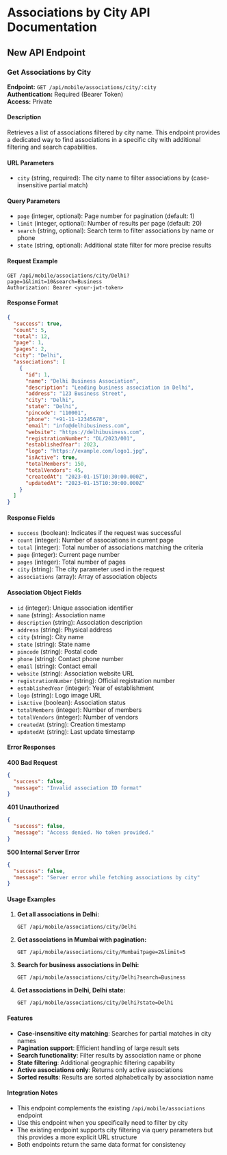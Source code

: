 # Associations by City API Documentation

## New API Endpoint

### Get Associations by City
**Endpoint:** `GET /api/mobile/associations/city/:city`  
**Authentication:** Required (Bearer Token)  
**Access:** Private

#### Description
Retrieves a list of associations filtered by city name. This endpoint provides a dedicated way to find associations in a specific city with additional filtering and search capabilities.

#### URL Parameters
- `city` (string, required): The city name to filter associations by (case-insensitive partial match)

#### Query Parameters
- `page` (integer, optional): Page number for pagination (default: 1)
- `limit` (integer, optional): Number of results per page (default: 20)
- `search` (string, optional): Search term to filter associations by name or phone
- `state` (string, optional): Additional state filter for more precise results

#### Request Example
```http
GET /api/mobile/associations/city/Delhi?page=1&limit=10&search=Business
Authorization: Bearer <your-jwt-token>
```

#### Response Format
```json
{
  "success": true,
  "count": 5,
  "total": 12,
  "page": 1,
  "pages": 2,
  "city": "Delhi",
  "associations": [
    {
      "id": 1,
      "name": "Delhi Business Association",
      "description": "Leading business association in Delhi",
      "address": "123 Business Street",
      "city": "Delhi",
      "state": "Delhi",
      "pincode": "110001",
      "phone": "+91-11-12345678",
      "email": "info@delhibusiness.com",
      "website": "https://delhibusiness.com",
      "registrationNumber": "DL/2023/001",
      "establishedYear": 2023,
      "logo": "https://example.com/logo1.jpg",
      "isActive": true,
      "totalMembers": 150,
      "totalVendors": 45,
      "createdAt": "2023-01-15T10:30:00.000Z",
      "updatedAt": "2023-01-15T10:30:00.000Z"
    }
  ]
}
```

#### Response Fields
- `success` (boolean): Indicates if the request was successful
- `count` (integer): Number of associations in current page
- `total` (integer): Total number of associations matching the criteria
- `page` (integer): Current page number
- `pages` (integer): Total number of pages
- `city` (string): The city parameter used in the request
- `associations` (array): Array of association objects

#### Association Object Fields
- `id` (integer): Unique association identifier
- `name` (string): Association name
- `description` (string): Association description
- `address` (string): Physical address
- `city` (string): City name
- `state` (string): State name
- `pincode` (string): Postal code
- `phone` (string): Contact phone number
- `email` (string): Contact email
- `website` (string): Association website URL
- `registrationNumber` (string): Official registration number
- `establishedYear` (integer): Year of establishment
- `logo` (string): Logo image URL
- `isActive` (boolean): Association status
- `totalMembers` (integer): Number of members
- `totalVendors` (integer): Number of vendors
- `createdAt` (string): Creation timestamp
- `updatedAt` (string): Last update timestamp

#### Error Responses

**400 Bad Request**
```json
{
  "success": false,
  "message": "Invalid association ID format"
}
```

**401 Unauthorized**
```json
{
  "success": false,
  "message": "Access denied. No token provided."
}
```

**500 Internal Server Error**
```json
{
  "success": false,
  "message": "Server error while fetching associations by city"
}
```

#### Usage Examples

1. **Get all associations in Delhi:**
   ```http
   GET /api/mobile/associations/city/Delhi
   ```

2. **Get associations in Mumbai with pagination:**
   ```http
   GET /api/mobile/associations/city/Mumbai?page=2&limit=5
   ```

3. **Search for business associations in Delhi:**
   ```http
   GET /api/mobile/associations/city/Delhi?search=Business
   ```

4. **Get associations in Delhi, Delhi state:**
   ```http
   GET /api/mobile/associations/city/Delhi?state=Delhi
   ```

#### Features
- **Case-insensitive city matching**: Searches for partial matches in city names
- **Pagination support**: Efficient handling of large result sets
- **Search functionality**: Filter results by association name or phone
- **State filtering**: Additional geographic filtering capability
- **Active associations only**: Returns only active associations
- **Sorted results**: Results are sorted alphabetically by association name

#### Integration Notes
- This endpoint complements the existing `/api/mobile/associations` endpoint
- Use this endpoint when you specifically need to filter by city
- The existing endpoint supports city filtering via query parameters but this provides a more explicit URL structure
- Both endpoints return the same data format for consistency

